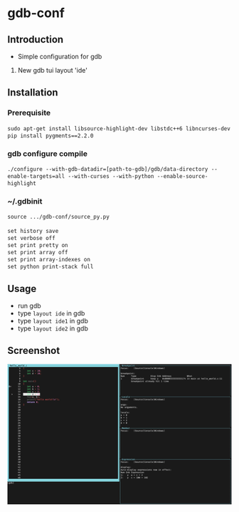 # gdb-conf
## Introduction
- Simple configuration for gdb

1. New gdb tui layout 'ide'

## Installation
### Prerequisite
```
sudo apt-get install libsource-highlight-dev libstdc++6 libncurses-dev
pip install pygments==2.2.0
```

### gdb configure compile
```
./configure --with-gdb-datadir=[path-to-gdb]/gdb/data-directory --enable-targets=all --with-curses --with-python --enable-source-highlight
```

### ~/.gdbinit
```
source .../gdb-conf/source_py.py

set history save
set verbose off
set print pretty on
set print array off
set print array-indexes on
set python print-stack full
```

## Usage
- run gdb
- type `layout ide` in gdb
- type `layout ide1` in gdb
- type `layout ide2` in gdb

### 

## Screenshot
![plot](./doc/layout_ide1.png)
